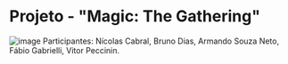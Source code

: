 # Projeto - "Magic: The Gathering"
![image](https://github.com/NicolasPCabral/Magic_project-CoderHouse/assets/134237371/d9ce5366-b116-4ec9-b1f8-da0921de2601)
Participantes: Nícolas Cabral, Bruno Dias, Armando Souza Neto, Fábio Gabrielli, Vitor Peccinin.
